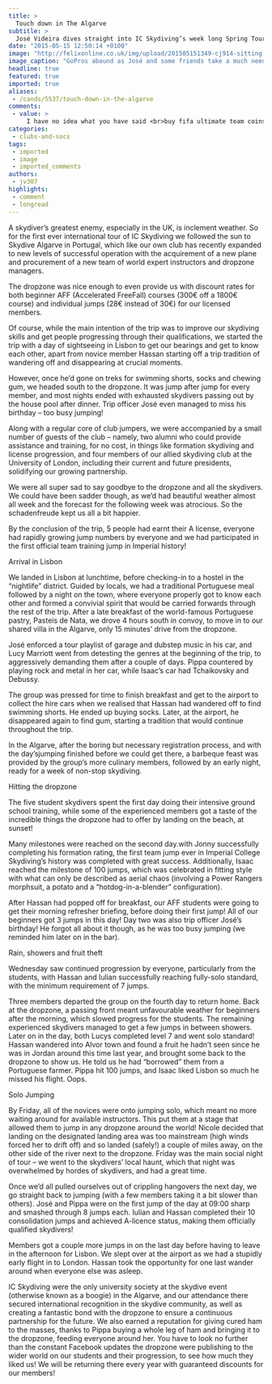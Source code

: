 ```yaml
---
title: >
  Touch down in The Algarve
subtitle: >
  José Videira dives straight into IC Skydiving’s week long Spring Tour to Portugal
date: "2015-05-15 12:50:14 +0100"
image: "http://felixonline.co.uk/img/upload/201505151349-cj914-sitting.png"
image_caption: "GoPros abound as José and some friends take a much needed break."
headline: true
featured: true
imported: true
aliases:
 - /cands/5537/touch-down-in-the-algarve
comments:
 - value: >
     I have no idea what you have said <br>buy fifa ultimate team coins http://www.kiwibox.com/jamesbonds/blog/entry/134507435/you-may-believe-in-handicap-in-fifa-16/?pPage=0,were so proud of you. <br>cheap mut 16 coins ps3 for sale http://www.madden-store.com/madden-nfl-16/PS3-2188,THX that's a great anrwse!,I think I should give it a shot! <br>buy Madden 16 Coins http://forum.ink-trails.com/index.php?/blog/161/entry-905-doing-easy-stuff-to-get-madden-16-coins/,I made a fool of myself. <br>buy cheapest runescape 2007 gold http://www.runescapegold2007.com/rs-2007/buy-runescape-2007-gold,You have a good taste. <br>cheap nba 2k mt coins supplier http://www.u4nba.com/,I do not have a clue ! <br>buy cheap Final Fantasy XIV Gil at ffxiv4gil.com http://www.lolboostingguides.com/ffxiv-can-finally-expand-its-horizons-to-xbox/
categories:
 - clubs-and-socs
tags:
 - imported
 - image
 - imported_comments
authors:
 - jv307
highlights:
 - comment
 - longread
---
```


A skydiver’s greatest enemy, especially in the UK, is inclement weather. So for the first ever international tour of IC Skydiving we followed the sun to Skydive Algarve in Portugal, which like our own club has recently expanded to new levels of successful operation with the acquirement of a new plane and procurement of a new team of world expert instructors and dropzone managers.

The dropzone was nice enough to even provide us with discount rates for both beginner AFF (Accelerated FreeFall) courses (300€ off a 1800€ course) and individual jumps (28€ instead of 30€) for our licensed members.

Of course, while the main intention of the trip was to improve our skydiving skills and get people progressing through their qualifications, we started the trip with a day of sightseeing in Lisbon to get our bearings and get to know each other, apart from novice member Hassan starting off a trip tradition of wandering off and disappearing at crucial moments.

However, once he’d gone on treks for swimming shorts, socks and chewing gum, we headed south to the dropzone. It was jump after jump for every member, and most nights ended with exhausted skydivers passing out by the house pool after dinner. Trip officer José even managed to miss his birthday – too busy jumping!

Along with a regular core of club jumpers, we were accompanied by a small number of guests of the club – namely, two alumni who could provide assistance and training, for no cost, in things like formation skydiving and license progression, and four members of our allied skydiving club at the University of London, including their current and future presidents, solidifying our growing partnership.

We were all super sad to say goodbye to the dropzone and all the skydivers. We could have been sadder though, as we’d had beautiful weather almost all week and the forecast for the following week was atrocious. So the schadenfreude kept us all a bit happier.

By the conclusion of the trip, 5 people had earnt their A license, everyone had rapidly growing jump numbers by everyone and we had participated in the first official team training jump in Imperial history!

Arrival in Lisbon

We landed in Lisbon at lunchtime, before checking-in to a hostel in the “nightlife” district. Guided by locals, we had a traditional Portuguese meal followed by a night on the town, where everyone properly got to know each other and formed a convivial spirit that would be carried forwards through the rest of the trip. After a late breakfast of the world-famous Portuguese pastry, Pasteis de Nata, we drove 4 hours south in convoy, to move in to our shared villa in the Algarve, only 15 minutes’ drive from the dropzone.

José enforced a tour playlist of garage and dubstep music in his car, and Lucy Marriott went from detesting the genres at the beginning of the trip, to aggressively demanding them after a couple of days. Pippa countered by playing rock and metal in her car, while Isaac’s car had Tchaikovsky and Debussy.

The group was pressed for time to finish breakfast and get to the airport to collect the hire cars when we realised that Hassan had wandered off to find swimming shorts. He ended up buying socks. Later, at the airport, he disappeared again to find gum, starting a tradition that would continue throughout the trip.

In the Algarve, after the boring but necessary registration process, and with the day’sjumping finished before we could get there, a barbeque feast was provided by the group’s more culinary members, followed by an early night, ready for a week of non-stop skydiving.

Hitting the dropzone

The five student skydivers spent the first day doing their intensive ground school training, while some of the experienced members got a taste of the incredible things the dropzone had to offer by landing on the beach, at sunset!

Many milestones were reached on the second day.with Jonny successfully completing his formation rating, the first team jump ever in Imperial College Skydiving’s history was completed with great success. Additionally, Isaac reached the milestone of 100 jumps, which was celebrated in fitting style with what can only be described as aerial chaos (involving a Power Rangers morphsuit, a potato and a “hotdog-in-a-blender” configuration).

After Hassan had popped off for breakfast, our AFF students were going to get their morning refresher briefing, before doing their first jump! All of our beginners got 3 jumps in this day! Day two was also trip officer José’s birthday! He forgot all about it though, as he was too busy jumping (we reminded him later on in the bar).

Rain, showers and fruit theft

Wednesday saw continued progression by everyone, particularly from the students, with Hassan and Iulian successfully reaching fully-solo standard, with the minimum requirement of 7 jumps.

Three members departed the group on the fourth day to return home. Back at the dropzone, a passing front meant unfavourable weather for beginners after the morning, which slowed progress for the students. The remaining experienced skydivers managed to get a few jumps in between showers. Later on in the day, both Lucys completed level 7 and went solo standard! Hassan wandered into Alvor town and found a fruit he hadn’t seen since he was in Jordan around this time last year, and brought some back to the dropzone to show us. He told us he had “borrowed” them from a Portuguese farmer. Pippa hit 100 jumps, and Isaac liked Lisbon so much he missed his flight. Oops.

Solo Jumping

By Friday, all of the novices were onto jumping solo, which meant no more waiting around for available instructors. This put them at a stage that allowed them to jump in any dropzone around the world! Nicole decided that landing on the designated landing area was too mainstream (high winds forced her to drift off) and so landed (safely!) a couple of miles away, on the other side of the river next to the dropzone. Friday was the main social night of tour – we went to the skydivers’ local haunt, which that night was overwhelmed by hordes of skydivers, and had a great time.

Once we’d all pulled ourselves out of crippling hangovers the next day, we go straight back to jumping (with a few members taking it a bit slower than others). José and Pippa were on the first jump of the day at 09:00 sharp and smashed through 8 jumps each. Iulian and Hassan completed their 10 consolidation jumps and achieved A-licence status, making them officially qualified skydivers!

Members got a couple more jumps in on the last day before having to leave in the afternoon for Lisbon. We slept over at the airport as we had a stupidly early flight in to London. Hassan took the opportunity for one last wander around when everyone else was asleep.

IC Skydiving were the only university society at the skydive event (otherwise known as a boogie) in the Algarve, and our attendance there secured international recognition in the skydive community, as well as creating a fantastic bond with the dropzone to ensure a continuous partnership for the future. We also earned a reputation for giving cured ham to the masses, thanks to Pippa buying a whole leg of ham and bringing it to the dropzone, feeding everyone around her. You have to look no further than the constant Facebook updates the dropzone were publishing to the wider world on our students and their progression, to see how much they liked us! We will be returning there every year with guaranteed discounts for our members!
